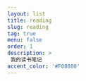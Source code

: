 ```yaml
---
layout: list
title: reading
slug: reading
tag: true
menu: false
order: 1
description: >
 我的读书笔记
accent_color: '#F08080'
---
```

